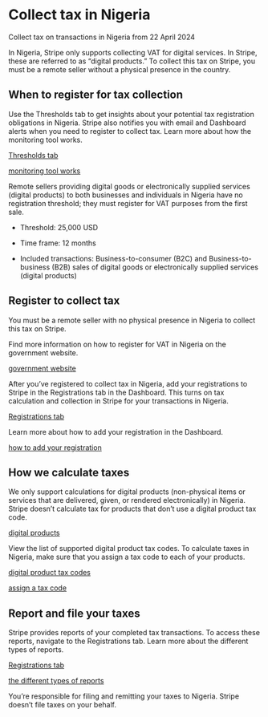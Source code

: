 # Collect tax in Nigeria

Collect tax on transactions in Nigeria from 22 April 2024

In Nigeria, Stripe only supports collecting VAT for digital services. In Stripe, these are referred to as “digital products.” To collect this tax on Stripe, you must be a remote seller without a physical presence in the country.

## When to register for tax collection

Use the Thresholds tab to get insights about your potential tax registration obligations in Nigeria. Stripe also notifies you with email and Dashboard alerts when you need to register to collect tax. Learn more about how the monitoring tool works.

[Thresholds tab](https://dashboard.stripe.com/tax/thresholds)

[monitoring tool works](/tax/monitoring)

Remote sellers providing digital goods or electronically supplied services (digital products) to both businesses and individuals in Nigeria have no registration threshold; they must register for VAT purposes from the first sale.

- Threshold: 25,000 USD

- Time frame: 12 months

- Included transactions: Business-to-consumer (B2C) and Business-to-business (B2B) sales of digital goods or electronically supplied services (digital products)

## Register to collect tax

You must be a remote seller with no physical presence in Nigeria to collect this tax on Stripe.

Find more information on how to register for VAT in Nigeria on the government website.

[government website](https://taxpromax.firs.gov.ng/nrtpPreregistrationPage)

After you’ve registered to collect tax in Nigeria, add your registrations to Stripe in the Registrations tab in the Dashboard. This turns on tax calculation and collection in Stripe for your transactions in Nigeria.

[Registrations tab](https://dashboard.stripe.com/tax/registrations?location=ng)

Learn more about how to add your registration in the Dashboard.

[how to add your registration](/tax/registering#track-your-registrations-in-the-tax-dashboard)

## How we calculate taxes

We only support calculations for digital products (non-physical items or services that are delivered, given, or rendered electronically) in Nigeria. Stripe doesn’t calculate tax for products that don’t use a digital product tax code.

[digital products](/tax/tax-codes?type=digital)

View the list of supported digital product tax codes. To calculate taxes in Nigeria, make sure that you assign a tax code to each of your products.

[digital product tax codes](/tax/tax-codes?type=digital)

[assign a tax code](/tax/products-prices-tax-codes-tax-behavior#tax-code-on-product)

## Report and file your taxes

Stripe provides reports of your completed tax transactions. To access these reports, navigate to the Registrations tab. Learn more about the different types of reports.

[Registrations tab](https://dashboard.stripe.com/tax/registrations)

[the different types of reports](/tax/reports)

You’re responsible for filing and remitting your taxes to Nigeria. Stripe doesn’t file taxes on your behalf.
